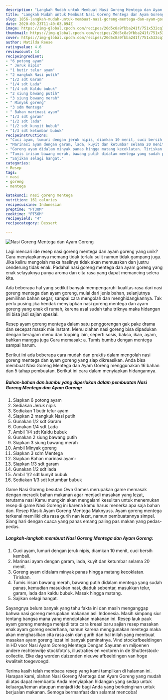 ```yaml
---
description: "Langkah Mudah untuk Membuat Nasi Goreng Mentega dan Ayam Goreng yang Lezat Sekali"
title: "Langkah Mudah untuk Membuat Nasi Goreng Mentega dan Ayam Goreng yang Lezat Sekali"
slug: 1856-langkah-mudah-untuk-membuat-nasi-goreng-mentega-dan-ayam-goreng-yang-lezat-sekali
date: 2020-09-23T11:40:03.094Z
image: https://img-global.cpcdn.com/recipes/20d5c8a9fbba241f/751x532cq70/nasi-goreng-mentega-dan-ayam-goreng-foto-resep-utama.jpg
thumbnail: https://img-global.cpcdn.com/recipes/20d5c8a9fbba241f/751x532cq70/nasi-goreng-mentega-dan-ayam-goreng-foto-resep-utama.jpg
cover: https://img-global.cpcdn.com/recipes/20d5c8a9fbba241f/751x532cq70/nasi-goreng-mentega-dan-ayam-goreng-foto-resep-utama.jpg
author: Matilda Reese
ratingvalue: 4.6
reviewcount: 14
recipeingredient:
- "6 potong ayam"
- " Jeruk nipis"
- "1 butir telur ayam"
- "2 mangkuk Nasi putih"
- "1/2 sdt Garam"
- "1/4 sdt Lada"
- "1/4 sdt Kaldu bubuk"
- "2 siung bawang putih"
- "3 siung bawang merah"
- " Minyak goreng"
- "3 sdm Mentega"
- " Bahan marinasi ayam"
- "1/3 sdt garam"
- "1/2 sdt lada"
- "1/2 sdt kunyit bubuk"
- "1/3 sdt ketumbar bubuk"
recipeinstructions:
- "Cuci ayam, lumuri dengan jeruk nipis, diamkan 10 menit, cuci bersih kembali."
- "Marinasi ayam dengan garam, lada, kuyit dan ketumbar selama 20 menit."
- "Goreng ayam didalam minyak panas hingga matang kecoklatan. Tiriskan."
- "Tumis irisan bawang merah, bawang putih didalam mentega yang sudah panas, kemudian masukkan nasi, diaduk sebentar, masukkan telur, garam, lada dan kaldu bubuk. Masak hingga matang."
- "Sajikan selagi hangat."
categories:
- Resep
tags:
- nasi
- goreng
- mentega

katakunci: nasi goreng mentega 
nutrition: 161 calories
recipecuisine: Indonesian
preptime: "PT30M"
cooktime: "PT56M"
recipeyield: "4"
recipecategory: Dessert

---
```



![Nasi Goreng Mentega dan Ayam Goreng](https://img-global.cpcdn.com/recipes/20d5c8a9fbba241f/751x532cq70/nasi-goreng-mentega-dan-ayam-goreng-foto-resep-utama.jpg)

Lagi mencari ide resep nasi goreng mentega dan ayam goreng yang unik? Cara menyiapkannya memang tidak terlalu sulit namun tidak gampang juga. Jika keliru mengolah maka hasilnya tidak akan memuaskan dan justru cenderung tidak enak. Padahal nasi goreng mentega dan ayam goreng yang enak selayaknya punya aroma dan cita rasa yang dapat memancing selera kita.

Ada beberapa hal yang sedikit banyak mempengaruhi kualitas rasa dari nasi goreng mentega dan ayam goreng, mulai dari jenis bahan, selanjutnya pemilihan bahan segar, sampai cara mengolah dan menghidangkannya. Tak perlu pusing jika hendak menyiapkan nasi goreng mentega dan ayam goreng yang enak di rumah, karena asal sudah tahu triknya maka hidangan ini bisa jadi sajian spesial.

Resep ayam goreng mentega dalam satu penggorengan gak pake drama dan secepat masak mie instant. Menu olahan nasi goreng bisa dipadukan dengan beragam menu dan topping lain, seperti sosis, bakso, ikan, ayam, bahkan mangga juga Cara memasak: a. Tumis bumbu dengan mentega sampai harum.


Berikut ini ada beberapa cara mudah dan praktis dalam mengolah nasi goreng mentega dan ayam goreng yang siap dikreasikan. Anda bisa membuat Nasi Goreng Mentega dan Ayam Goreng menggunakan 16 bahan dan 5 tahap pembuatan. Berikut ini cara dalam menyiapkan hidangannya.

<!--inarticleads1-->

##### Bahan-bahan dan bumbu yang diperlukan dalam pembuatan Nasi Goreng Mentega dan Ayam Goreng:

1. Siapkan 6 potong ayam
1. Sediakan  Jeruk nipis
1. Sediakan 1 butir telur ayam
1. Siapkan 2 mangkuk Nasi putih
1. Gunakan 1/2 sdt Garam
1. Gunakan 1/4 sdt Lada
1. Ambil 1/4 sdt Kaldu bubuk
1. Gunakan 2 siung bawang putih
1. Siapkan 3 siung bawang merah
1. Ambil  Minyak goreng
1. Siapkan 3 sdm Mentega
1. Siapkan  Bahan marinasi ayam:
1. Siapkan 1/3 sdt garam
1. Gunakan 1/2 sdt lada
1. Ambil 1/2 sdt kunyit bubuk
1. Sediakan 1/3 sdt ketumbar bubuk


Game Nasi Goreng besutan Own Games merupakan game memasak dengan meracik bahan makanan agar menjadi masakan yang lezat, terutama nasi Kamu mungkin akan mengalami kesulitan untuk menemukan resep di game Nasi Goreng ini karena kamu harus menerka apa saja bahan dan. Resep Klasik Ayam Goreng Mentega Maknyuss. Ayam goreng mentega terkenal memiliki cita rasa gurih nan lezat, namun pembuatannya simpel. Siang hari dengan cuaca yang panas emang paling pas makan yang pedas-pedas. 

<!--inarticleads2-->

##### Langkah-langkah membuat Nasi Goreng Mentega dan Ayam Goreng:

1. Cuci ayam, lumuri dengan jeruk nipis, diamkan 10 menit, cuci bersih kembali.
1. Marinasi ayam dengan garam, lada, kuyit dan ketumbar selama 20 menit.
1. Goreng ayam didalam minyak panas hingga matang kecoklatan. Tiriskan.
1. Tumis irisan bawang merah, bawang putih didalam mentega yang sudah panas, kemudian masukkan nasi, diaduk sebentar, masukkan telur, garam, lada dan kaldu bubuk. Masak hingga matang.
1. Sajikan selagi hangat.


Sayangnya belum banyak yang tahu fakta ini dan masih menganggap bahwa nasi goreng merupakan makanan asli Indonesia. Masih simpang siur tentang bangsa mana yang menciptakan makanan ini. Resep lauk pauk ayam goreng mentega menjadi tata cara kreasi baru sajian resep masakan enak ayam goreng sederhana, namun karena menggunakan mentega maka akan menghasilkan cita rasa asin dan gurih dan hal inilah yang membuat masakan ayam goreng lezat ini banyak peminatnya. Vind stockafbeeldingen in HD voor Nasi Ayam Goreng Mentega Dengan Sayuran en miljoenen andere rechtenvrije stockfoto&#39;s, illustraties en vectoren in de Shutterstock-collectie. Elke dag worden duizenden nieuwe afbeeldingen van hoge kwaliteit toegevoegd. 

Terima kasih telah membaca resep yang kami tampilkan di halaman ini. Harapan kami, olahan Nasi Goreng Mentega dan Ayam Goreng yang mudah di atas dapat membantu Anda menyiapkan hidangan yang sedap untuk keluarga/teman ataupun menjadi ide bagi Anda yang berkeinginan untuk berjualan makanan. Semoga bermanfaat dan selamat mencoba!
